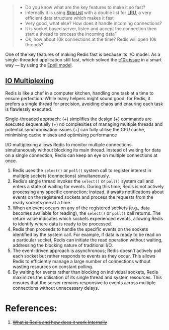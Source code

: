 
> - Do you know what are the key features to make it so fast?
> - Internally it is using [SkipList](../../../../../1.%20Algorithms/Data%20Structures/SkipList.md) with a double list for [LRU](LRU.md), a very efficient data structure which makes it fast
> - Very good, what else? How does it handle incoming connections?
> - It is socket based server, listen and accept the connection then start a thread to process the incoming data”
> - Ok, how about 10k connections at the time? Redis will open 10k threads?

One of the key features of making Redis fast is because its I/O model. As a single-threaded application still fast, which solved the [c10k issue](https://en.wikipedia.org/wiki/C10k_problem#:~:text=The%20C10k%20problem%20is%20the,concurrently%20handling%20ten%20thousand%20connections.) in a smart way — by using the [Epoll model](3.%20IO%20Multiplexing.md).

## [IO Multiplexing](../../../../../6.%20Linux/3.%20IO%20Multiplexing.md)

Redis is like a chef in a computer kitchen, handling one task at a time to ensure perfection. While many helpers might sound good, for Redis, it prefers a single thread for precision, avoiding chaos and ensuring each task is flawlessly executed.

Single-threaded approach:
(+) simplifies the design
(+) commands are executed sequentially
(+) no complexities of managing multiple threads and potential synchronisation issues
(+) can fully utilise the CPU cache, minimising cache misses and optimising performance

 I/O multiplexing allows Redis to monitor multiple connections simultaneously without blocking its main thread. Instead of waiting for data on a single connection, Redis can keep an eye on multiple connections at once.

1. Redis uses the `select()` or `poll()` system call to register interest in multiple sockets (connections) simultaneously.
2. Redis’s single thread invokes the `select()` or `poll()` system call and enters a state of waiting for events. During this time, Redis is not actively processing any specific connection; instead, it awaits notifications about events on the registered sockets and process the requests from the ready sockets one at a time.
3. When an event occurs on any of the registered sockets (e.g., data becomes available for reading), the `select()` or `poll()` call returns. The return value indicates which sockets experienced events, allowing Redis to identify where data is ready to be processed.
4. Redis then proceeds to handle the specific events on the sockets identified by the system call. For example, if data is ready to be read on a particular socket, Redis can initiate the read operation without waiting, addressing the blocking nature of traditional I/O.
5. The event-driven approach is asynchronous; Redis doesn’t actively poll each socket but rather responds to events as they occur. This allows Redis to efficiently manage a large number of connections without wasting resources on constant polling.
6. By waiting for events rather than blocking on individual sockets, Redis maximizes the utilisation of its single thread and system resources. This ensures that the server remains responsive to events across multiple connections without unnecessary delays.



# References:

1. ~~[What is Redis and how does it work Internally](https://medium.com/@ayushsaxena823/what-is-redis-and-how-does-it-work-cfe2853eb9a9)~~

